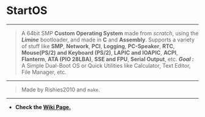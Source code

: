 # StartOS
---
> A 64bit SMP **Custom Operating System** made from _scratch_, using the ***Limine*** bootloader, and made in **C** and **Assembly**.
> Supports a variety of stuff like **SMP**, **Network**, **PCI**, **Logging**, **PC-Speaker**, **RTC**, **Mouse(PS/2) and Keyboard (PS/2)**, **LAPIC and IOAPIC**, **ACPI**, **Flanterm**, **ATA (PIO 28LBA)**, **SSE and FPU**, **Serial Output**, etc.
> ***Goal :*** A Simple Dual-Boot OS or Quick Utilities like Calculator, Text Editor, File Manager, etc.
---
> Made by Rishies2010 and `make`.
---
  - **Check the [Wiki Page.](https://github.com/Rishies2010/StartOS/wiki)**
